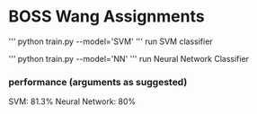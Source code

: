# BOSS Wang Assignments
'''
python train.py --model='SVM'
'''
run SVM classifier

'''
python train.py --model='NN'
'''
run Neural Network Classifier

### performance (arguments as suggested)
SVM: 81.3%
Neural Network: 80%
